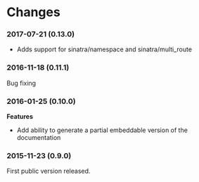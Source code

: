 # Changes

### 2017-07-21 (0.13.0)

* Adds support for sinatra/namespace and sinatra/multi_route

### 2016-11-18 (0.11.1)

Bug fixing

### 2016-01-25 (0.10.0)

**Features**

* Add ability to generate a partial embeddable version of the documentation

### 2015-11-23 (0.9.0)

First public version released.
